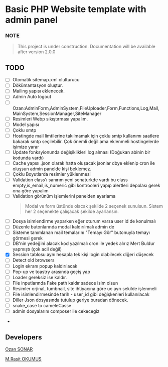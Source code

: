 # Basic PHP Website template with admin panel 

### NOTE

> This project is under construction. Documentation will be available after version 2.0.0

## TODO
- [ ] Otomatik sitemap.xml olulturucu
- [ ] Dökümantasyon oluştur.
- [ ] Mailing yapısı eklenecek. 
- [ ] Admin Auto logout 
- [ ] Ozan:AdminForm,AdminSystem,FileUploader,Form,Functions,Log,Mail,MainSystem,SessionManager,SiteManager 
- [ ] Resimleri Webp sıkıştırması yapalım.  
- [ ] Model yapısı
- [ ] Çoklu smtp
- [ ] Hostingde mail limtilerine takılmamak için çoklu smtp kullanımı saatlere bakarak smtp seçilebilir. Çok önemli değil ama eklenmeli hostingelerde işimize yarar
- [ ] Update fonksyionunda değişiklikleri log alması (Doğukan abinin bir kodunda vardı)
- [ ] Cache yapısı .json olarak hatta oluşacak jsonlar dbye eklenip cron ile oluşsun admin panelde kişi beklemez.
- [ ] Çoklu Boyutlarda resimler yüklenmesi
- [ ] Validation class'ı sanırım yeni senaturkde vardı bu class empty,is_email,is_numeric gibi kontrooleri yapıp alertleri depolası gerek ona göre yapalım
- [ ] Validation görünüm işlemlerini panelden ayarlama
    > Modal ve form üstünde olacak şekilde 2 seçenek sunulsun. Sistem her 2 seçenekte çalışacak şekilde ayarlansın.
- [ ] Dosya isimlendirme yaparken eğer oturum varsa user id de konulmalı
- [ ] Düzenle butonlarında modal kaldırılmalı admin de
- [ ] Sisteme tanımlanan mail temalarını "Temayı Gör" butonuyla temayı görmesi gerek
- [ ] DB'nin yedeğini alacak kod yazılmalı cron ile yedek alırız Mert Buldur yapmıştı (çok acil değil)
- [x] Session tablosu aynı hesapla tek kişi login olabilecek diğeri düşecek
- [ ] Detect old browsers
- [ ] Login ekranı popup kaldırılacak
- [ ] Pop-up ve toastry arasında geçiş yap
- [ ] Loader gereksiz ise kaldır.
- [ ] File inputlarında Fake path kaldır sadece isim olsun
- [ ] Resimler orjinal, tumbnail, site ihtiyacına göre uc ayrı sekilde işlenmeli
- [ ] File isimlendirmesinde tarih - user_id gibi değişkenleri kullanılacak
- [ ] Diller Json dosyasında tutulup geriye buradan dönecek.
- [ ] snake_case to cameleCasse
- [ ] admin dosyalarını composer ile cekecegiz
- 


## Developers

[Ozan SONAR](https://github.com/ozansonar)

[M.Raşit OKUMUŞ](https://github.com/mrokumus)

